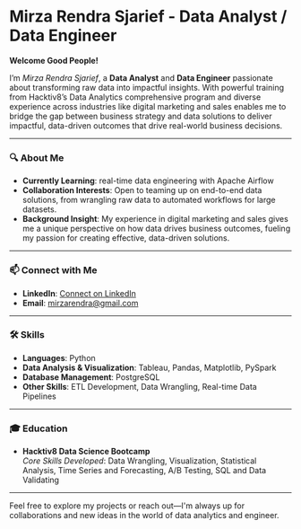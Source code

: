 # **Mirza Rendra Sjarief - Data Analyst / Data Engineer**

  **Welcome Good People!**
  
I’m *Mirza Rendra Sjarief*, a **Data Analyst** and **Data Engineer** passionate about transforming raw data into impactful insights. With powerful training from Hacktiv8’s Data Analytics comprehensive program and diverse experience across industries like digital marketing and sales enables me to bridge the gap between business strategy and data solutions to deliver impactful, data-driven outcomes that drive real-world business decisions.

---

### 🔍 **About Me**
-  **Currently Learning**: real-time data engineering with Apache Airflow
-  **Collaboration Interests**: Open to teaming up on end-to-end data solutions, from wrangling raw data to automated workflows for large datasets.
-  **Background Insight**: My experience in digital marketing and sales gives me a unique perspective on how data drives business outcomes, fueling my passion for creating effective, data-driven solutions.
---
### 📫 **Connect with Me**
- **LinkedIn**: [Connect on LinkedIn](/www.linkedin.com/in/mirza-rendra-sjarief/)
- **Email**: mirzarendra@gmail.com
---
###  🛠 **Skills**
- **Languages**: Python  
- **Data Analysis & Visualization**: Tableau, Pandas, Matplotlib, PySpark 
- **Database Management**: PostgreSQL  
- **Other Skills**: ETL Development, Data Wrangling, Real-time Data Pipelines
---
### 🎓 **Education**
- **Hacktiv8 Data Science Bootcamp**  
  *Core Skills Developed*: Data Wrangling, Visualization, Statistical Analysis, Time Series and Forecasting, A/B Testing, SQL and Data Validating
---
Feel free to explore my projects or reach out—I'm always up for collaborations and new ideas in the world of data analytics and engineer.
